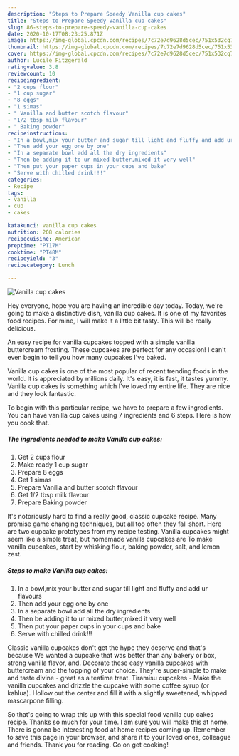 ```yaml
---
description: "Steps to Prepare Speedy Vanilla cup cakes"
title: "Steps to Prepare Speedy Vanilla cup cakes"
slug: 86-steps-to-prepare-speedy-vanilla-cup-cakes
date: 2020-10-17T08:23:25.871Z
image: https://img-global.cpcdn.com/recipes/7c72e7d9628d5cec/751x532cq70/vanilla-cup-cakes-recipe-main-photo.jpg
thumbnail: https://img-global.cpcdn.com/recipes/7c72e7d9628d5cec/751x532cq70/vanilla-cup-cakes-recipe-main-photo.jpg
cover: https://img-global.cpcdn.com/recipes/7c72e7d9628d5cec/751x532cq70/vanilla-cup-cakes-recipe-main-photo.jpg
author: Lucile Fitzgerald
ratingvalue: 3.8
reviewcount: 10
recipeingredient:
- "2 cups flour"
- "1 cup sugar"
- "8 eggs"
- "1 simas"
- " Vanilla and butter scotch flavour"
- "1/2 tbsp milk flavour"
- " Baking powder"
recipeinstructions:
- "In a bowl,mix your butter and sugar till light and fluffy and add ur flavours"
- "Then add your egg one by one"
- "In a separate bowl add all the dry ingredients"
- "Then be adding it to ur mixed butter,mixed it very well"
- "Then put your paper cups in your cups and bake"
- "Serve with chilled drink!!!"
categories:
- Recipe
tags:
- vanilla
- cup
- cakes

katakunci: vanilla cup cakes 
nutrition: 208 calories
recipecuisine: American
preptime: "PT17M"
cooktime: "PT48M"
recipeyield: "3"
recipecategory: Lunch

---
```



![Vanilla cup cakes](https://img-global.cpcdn.com/recipes/7c72e7d9628d5cec/751x532cq70/vanilla-cup-cakes-recipe-main-photo.jpg)

Hey everyone, hope you are having an incredible day today. Today, we're going to make a distinctive dish, vanilla cup cakes. It is one of my favorites food recipes. For mine, I will make it a little bit tasty. This will be really delicious.

An easy recipe for vanilla cupcakes topped with a simple vanilla buttercream frosting. These cupcakes are perfect for any occasion! I can&#39;t even begin to tell you how many cupcakes I&#39;ve baked.

Vanilla cup cakes is one of the most popular of recent trending foods in the world. It is appreciated by millions daily. It's easy, it is fast, it tastes yummy. Vanilla cup cakes is something which I've loved my entire life. They are nice and they look fantastic.


To begin with this particular recipe, we have to prepare a few ingredients. You can have vanilla cup cakes using 7 ingredients and 6 steps. Here is how you cook that.

<!--inarticleads1-->

##### The ingredients needed to make Vanilla cup cakes:

1. Get 2 cups flour
1. Make ready 1 cup sugar
1. Prepare 8 eggs
1. Get 1 simas
1. Prepare  Vanilla and butter scotch flavour
1. Get 1/2 tbsp milk flavour
1. Prepare  Baking powder


It&#39;s notoriously hard to find a really good, classic cupcake recipe. Many promise game changing techniques, but all too often they fall short. Here are two cupcake prototypes from my recipe testing. Vanilla cupcakes might seem like a simple treat, but homemade vanilla cupcakes are To make vanilla cupcakes, start by whisking flour, baking powder, salt, and lemon zest. 

<!--inarticleads2-->

##### Steps to make Vanilla cup cakes:

1. In a bowl,mix your butter and sugar till light and fluffy and add ur flavours
1. Then add your egg one by one
1. In a separate bowl add all the dry ingredients
1. Then be adding it to ur mixed butter,mixed it very well
1. Then put your paper cups in your cups and bake
1. Serve with chilled drink!!!


Classic vanilla cupcakes don&#39;t get the hype they deserve and that&#39;s because We wanted a cupcake that was better than any bakery or box, strong vanilla flavor, and. Decorate these easy vanilla cupcakes with buttercream and the topping of your choice. They&#39;re super-simple to make and taste divine - great as a teatime treat. Tiramisu cupcakes - Make the vanilla cupcakes and drizzle the cupcake with some coffee syrup (or kahlua). Hollow out the center and fill it with a slightly sweetened, whipped mascarpone filling. 

So that's going to wrap this up with this special food vanilla cup cakes recipe. Thanks so much for your time. I am sure you will make this at home. There is gonna be interesting food at home recipes coming up. Remember to save this page in your browser, and share it to your loved ones, colleague and friends. Thank you for reading. Go on get cooking!
